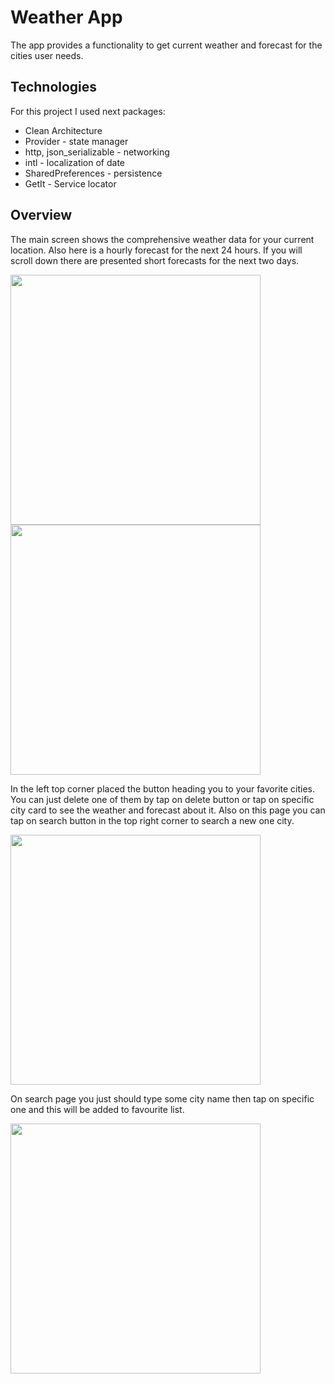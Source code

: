 # Weather App

The app provides a functionality to get current weather and forecast for the cities user needs.

## Technologies

For this project I used next packages:
- Clean Architecture
- Provider - state manager
- http, json_serializable - networking
- intl - localization of date
- SharedPreferences - persistence
- GetIt - Service locator
## Overview
The main screen shows the comprehensive weather data for your current location. Also here is a hourly forecast for the next 24 hours. If you will scroll down there are presented short forecasts for the next two days.

<img src="https://github.com/Max-Size/weather_app/assets/125485047/52c6d659-5161-4c04-99a6-f513d43cdf01" width="400" />  
<img src="https://github.com/Max-Size/weather_app/assets/125485047/28d20055-42d3-4803-826b-0a47340a308d" width="400" />

In the left top corner placed the button heading you to your favorite cities. You can just delete one of them by tap on delete button or tap on specific city card to see the weather and forecast about it. Also on this page you can tap on search button in the top right corner to search a new one city.

<img src="https://github.com/Max-Size/weather_app/assets/125485047/aae07a51-a462-4bb7-a6e4-c88302092947" width="400"/>

On search page you just should type some city name then tap on specific one and this will be added to favourite list.

<img src="https://github.com/Max-Size/weather_app/assets/125485047/5fdcc903-5cce-4db9-bdea-ac9636db0a24" width="400"/>
